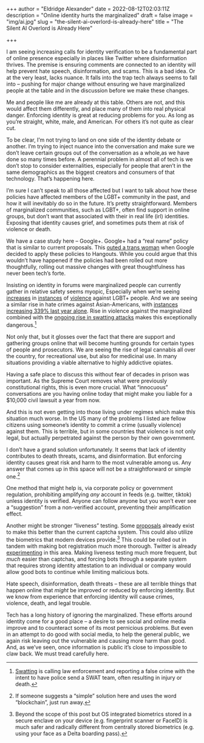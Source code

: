 +++
author = "Eldridge Alexander"
date = 2022-08-12T02:03:11Z
description = "Online identity hurts the marginalized"
draft = false
image = "img/ai.jpg"
slug = "the-silent-ai-overlord-is-already-here"
title = "The Silent AI Overlord is Already Here"

+++

I am seeing increasing calls for identity verification to be a fundamental part of online presence especially in places like Twitter where disinformation thrives. The premise is ensuring comments are connected to an identity will help prevent hate speech, disinformation, and scams. This is a bad idea. Or at the very least, lacks nuance. It falls into the trap tech always seems to fall into – pushing for major change without ensuring we have marginalized people at the table and in the discussion before we make these changes.

Me and people like me are already at this table. Others are not, and this would affect them differently, and place many of them into real physical danger. Enforcing identity is great at reducing problems for you. As long as you’re straight, white, male, and American. For others it’s not quite as clear cut. 

To be clear, I’m not trying to land on one side of the identity debate or another. I’m trying to inject nuance into the conversation and make sure we don’t leave certain groups out of the conversation as a whole,as we have done so many times before. A perennial problem in almost all of tech is we don’t stop to consider externalities, especially for people that aren’t in the same demographics as the biggest creators and consumers of that technology. That’s happening here. 

I’m sure I can’t speak to all those affected but I want to talk about how these policies have affected members of the LGBT+ community in the past, and how it will inevitably do so in the future. It’s pretty straightforward. Members of marginalized communities, such as LGBT+, often find support in online groups, but don’t want that associated with their in real life (irl) identities. Exposing that identity causes grief, and sometimes puts them at risk of violence or death.

We have a case study here – Google+. Google+ had a “real name” policy that is similar to current proposals. This [outed a trans woman](https://www.theguardian.com/technology/2014/jan/07/google-hangouts-faces-criticism-after-outing-trans-woman) when Google decided to apply these policies to Hangouts. While you could argue that this wouldn’t have happened if the policies had been rolled out more thoughtfully, rolling out massive changes with great thoughtfulness has never been tech’s forte. 

Insisting on identity in forums were marginalized people can currently gather in relative safety seems myopic, Especially when we’re seeing [increases](https://www.hrc.org/press-releases/new-fbi-hate-crimes-report-shows-increases-in-anti-lgbtq-attacks) in [instances](https://www.huffpost.com/entry/lgbtq-violence-trump_n_5a625035e4b002283002897b) of [violence](https://ucr.fbi.gov/hate-crime/2018/hate-crime) against LGBT+ people. And we are seeing a similar rise in hate crimes against Asian-Americans, with [instances increasing 339% last year alone](https://www.nbcnews.com/news/asian-america/anti-asian-hate-crimes-increased-339-percent-nationwide-last-year-repo-rcna14282). Rise in violence against the marginalized combined with the [ongoing rise in swatting attacks](https://arstechnica.com/gaming/2015/02/gamer-gets-swatted-while-streaming-before-60000-viewers/) makes this exceptionally dangerous.[^1]

[^1]: [Swatting](https://en.wikipedia.org/wiki/Swatting) is calling law enforcement and reporting a false crime with the intent to have police send a SWAT team, often resulting in injury or death.

Not only that, but it glosses over the fact that there are support and gathering groups online that will become hunting grounds for certain types of people and prosecutors. We are seeing the rise of legal cannabis all over the country, for recreational use, but also for medicinal use. In many situations providing a viable alternative to highly addictive opiates.

Having a safe place to discuss this without fear of decades in prison was important. 
As the Supreme Court removes what were previously constitutional rights, this is even more crucial. What “innocuous” conversations are you having online today that might make you liable for a $10,000 civil lawsuit a year from now. 

And this is not even getting into those living under regimes which make this situation much worse. In the US many of the problems I listed are fellow citizens using someone’s identity to commit a crime (usually violence) against them. This is terrible, but in some countries that violence is not only legal, but actually perpetrated against the person by their own government. 

I don’t have a grand solution unfortunately. It seems that lack of identity contributes to death threats, scams, and disinformation. But enforcing identity causes great risk and harm to the most vulnerable among us. Any answer that comes up in this space will not be a straightforward or simple one.[^2]

[^2]: If someone suggests a “simple” solution here and uses the word “blockchain”, just run away.

One method that might help is, via corporate policy or government regulation, prohibiting amplifying *any* account in feeds (e.g. twitter, tiktok) unless identity is verified. Anyone can follow anyone but you won’t ever see a “suggestion” from a non-verified account, preventing their amplification effect. 

Another might be stronger “liveness” testing. Some [proposals](https://www.theverge.com/2021/5/16/22436395/cloudflare-end-captcha-madness-security-key-cryptographic-attestation-of-personhood) already exist to make this better than the current captcha system. This could also utilize the biometrics that modern devices provide.[^3] This could be rolled out in tandem with making bot registration much more thorough. Twitter is already [experimenting](https://blog.twitter.com/common-thread/en/topics/stories/2021/the-secret-world-of-good-bots) in this area. Making liveness testing much more frequent, but *much* easier than captchas, and forcing bots through a separate system that requires strong identity attestation to an individual or company would allow good bots to continue while limiting malicious bots.
[^3]: Beyond the scope of this post but OS integrated biometrics stored in a secure enclave on your device (e.g. fingerprint scanner or FaceID) is much safer and radically different from centrally stored biometrics (e.g. using your face as a Delta boarding pass).

Hate speech, disinformation, death threats – these are all terrible things that happen online that *might* be improved or reduced by enforcing identity. But we know from experience that enforcing identity will cause crimes, violence, death, and legal trouble.

Tech has a long history of ignoring the marginalized. These efforts around identity come for a good place – a desire to see social and online media improve and to counteract some of its most pernicious problems. But even in an attempt to do good with social media, to help the general public, we again risk leaving out the vulnerable and causing more harm than good. And, as we’ve seen, once information is public it’s close to impossible to claw back. We must tread carefully here.
